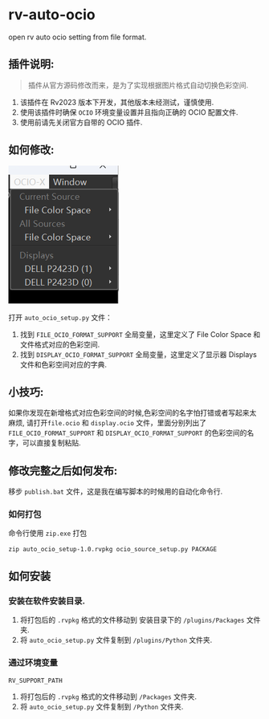 # rv-auto-ocio

open rv auto ocio setting from file format.

## 插件说明:

> 插件从官方源码修改而来，是为了实现根据图片格式自动切换色彩空间.

1. 该插件在 Rv2023 版本下开发，其他版本未经测试，谨慎使用.
2. 使用该插件时确保 `OCIO` 环境变量设置并且指向正确的 OCIO 配置文件.
3. 使用前请先关闭官方自带的 OCIO 插件.

## 如何修改:

![Alt text](image.png)

打开 `auto_ocio_setup.py` 文件：

1. 找到 `FILE_OCIO_FORMAT_SUPPORT` 全局变量，这里定义了 File Color Space 和文件格式对应的色彩空间.
2. 找到 `DISPLAY_OCIO_FORMAT_SUPPORT` 全局变量，这里定义了显示器 Displays 文件和色彩空间对应的字典.

## 小技巧:

如果你发现在新增格式对应色彩空间的时候,色彩空间的名字怕打错或者写起来太麻烦,
请打开`file.ocio` 和 `display.ocio` 文件，里面分别列出了 `FILE_OCIO_FORMAT_SUPPORT` 和 `DISPLAY_OCIO_FORMAT_SUPPORT`
的色彩空间的名字，可以直接复制粘贴.

## 修改完整之后如何发布:

移步 `publish.bat` 文件，这是我在编写脚本的时候用的自动化命令行.

### 如何打包

命令行使用 `zip.exe` 打包

```shell
zip auto_ocio_setup-1.0.rvpkg ocio_source_setup.py PACKAGE
```

## 如何安装

### 安装在软件安装目录.

1. 将打包后的 `.rvpkg` 格式的文件移动到 安装目录下的 `/plugins/Packages` 文件夹.
2. 将 `auto_ocio_setup.py` 文件复制到 `/plugins/Python` 文件夹.

### 通过环境变量

```shell
RV_SUPPORT_PATH
```

1. 将打包后的 `.rvpkg` 格式的文件移动到 `/Packages` 文件夹.
2. 将 `auto_ocio_setup.py` 文件复制到 `/Python` 文件夹.
